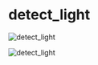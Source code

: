 # detect_light

![detect_light](https://user-images.githubusercontent.com/57223094/108877510-f871fa80-7607-11eb-8a3d-9dd8e47b3e53.PNG)

![detect_light](https://user-images.githubusercontent.com/57223094/108878006-77673300-7608-11eb-87f3-33db2d63d7e5.PNG)
